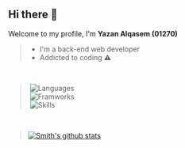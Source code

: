 
## Hi there 👋
Welcome to my profile, I'm **Yazan Alqasem (01270)**
> - I'm a back-end web developer
> - Addicted to coding ⚠️


<br>

> &nbsp;![Languages](https://skillicons.dev/icons?i=cpp,python,php,js,html,css)<br>
> &nbsp;![Framworks](https://skillicons.dev/icons?i=bootstrap,tailwind,flask,django,laravel)<br>
> &nbsp;![Skills](https://skillicons.dev/icons?i=regex,mysql,git,bash)

<br/>

>[![Smith's github stats](https://github-readme-stats.vercel.app/api?username=01270&show_icons=true&theme=noctis_minimus)](https://github.com/anuraghazra/github-readme-stats)
<br/>
